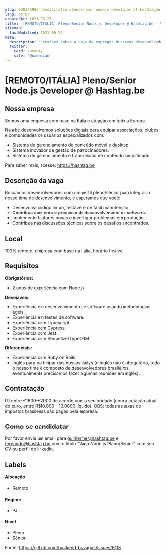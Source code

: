 ```yaml
---
slug: 928343983-remotoitalia-plenosenior-nodejs-developer-at-hashtagbe
lang: pt-br
createdAt: 2021-06-23
title: '[REMOTO/ITÁLIA] Pleno/Senior Node.js Developer @ Hashtag.be - Vaga de Emprego'
sitemap:
  lastModified: 2021-06-23
meta:
  description: 'Detalhes sobre a vaga de emprego: Buscamos desenvolvedores com um perfil pleno/sênior para integrar o nosso time de desenvolvimento, e esperamos que você: - Desenvolva código limpo, testável e de fácil manutenção. - Contribua com todo o processo de desenvolvimento de software. - Implemente features novas e investigar problemas em produção. - Contribua nas discussões técnicas sobre os desafios encontrados.'
  twitter:
    card: summary
    site: '@nawarian'
---
```


# [REMOTO/ITÁLIA] Pleno/Senior Node.js Developer @ Hashtag.be

## Nossa empresa

Somos uma empresa com base na Itália e atuação em toda a Europa.

Na #be desenvolvemos soluções digitais para equipar associações, clubes e comunidades de usuários especializados com:
- Sistema de gerenciamento de conteúdo móvel e desktop.
- Sistema inovador de gestão de patrocinadores.
- Sistema de gerenciamento e transmissão de conteúdo simplificado.

Para saber mais, acesse: https://hashtag.be

## Descrição da vaga
Buscamos desenvolvedores com um perfil pleno/sênior para integrar o nosso time de desenvolvimento, e esperamos que você:
- Desenvolva código limpo, testável e de fácil manutenção.
- Contribua com todo o processo de desenvolvimento de software.
- Implemente features novas e investigar problemas em produção.
- Contribua nas discussões técnicas sobre os desafios encontrados.

## Local

100% remoto, empresa com base na Itália, horário flexível.

## Requisitos

**Obrigatórios:**
- 2 anos de experiência com Node.js

**Desejáveis:**
- Experiência em desenvolvimento de software usando metodologias ágeis.
- Experiência em testes de software.
- Experiência com Typescript.
- Experiência com Cypress.
- Experiência com Jest.
- Experiência com Sequelize/TypeORM.

**Diferenciais:**
- Experiência com Ruby on Rails.
- Inglês para participar das nossas dailys (o inglês não é obrigatório, todo o nosso time é composto de desenvolvedores brasileiros, eventualmente precisamos fazer algumas reuniões em inglês).

## Contratação

PJ entre €1600-€2000 de acordo com a senioridade  (com a cotação atual do euro, entre R$10.000 - 13.0000 líquido).
OBS: todas as taxas de impostos brasileiras são pagas pela empresa.

## Como se candidatar
Por favor envie um email para guilherme@hashtag.be e fernando@hashtag.be com o título "Vaga Node.js Plano/Senior" com seu CV ou perfil do linkedin.

## Labels

#### Alocação
- Remoto

#### Regime
- PJ

#### Nível
- Pleno
- Sênior




Fonte: https://github.com/backend-br/vagas/issues/6118